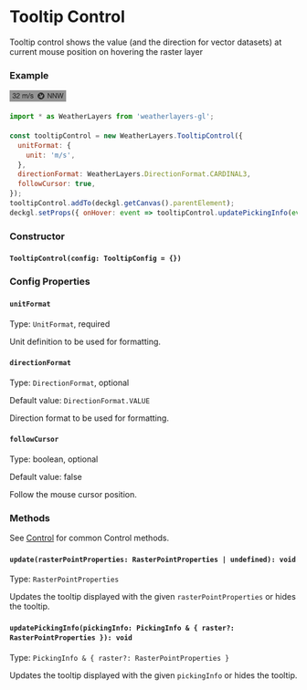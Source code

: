 # Tooltip Control

Tooltip control shows the value (and the direction for vector datasets) at current mouse position on hovering the raster layer

### Example

![Tooltip Control](../../.gitbook/assets/tooltip-control.png)

```javascript
import * as WeatherLayers from 'weatherlayers-gl';

const tooltipControl = new WeatherLayers.TooltipControl({
  unitFormat: {
    unit: 'm/s',
  },
  directionFormat: WeatherLayers.DirectionFormat.CARDINAL3,
  followCursor: true,
});
tooltipControl.addTo(deckgl.getCanvas().parentElement);
deckgl.setProps({ onHover: event => tooltipControl.updatePickingInfo(event) });
```

### Constructor

#### `TooltipControl(config: TooltipConfig = {})`

### Config Properties

#### `unitFormat`

Type: `UnitFormat`, required

Unit definition to be used for formatting.

#### `directionFormat`

Type: `DirectionFormat`, optional

Default value: `DirectionFormat.VALUE`

Direction format to be used for formatting.

#### `followCursor`

Type: boolean, optional

Default value: false

Follow the mouse cursor position.

### Methods

See [Control](control.md) for common Control methods.

#### `update(rasterPointProperties: RasterPointProperties | undefined): void`

Type: `RasterPointProperties`

Updates the tooltip displayed with the given `rasterPointProperties` or hides the tooltip.

#### `updatePickingInfo(pickingInfo: PickingInfo & { raster?: RasterPointProperties }): void`

Type: `PickingInfo & { raster?: RasterPointProperties }`

Updates the tooltip displayed with the given `pickingInfo` or hides the tooltip.
